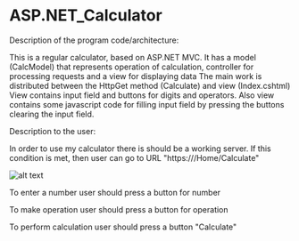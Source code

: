 # ASP.NET_Calculator

Description of the program code/architecture:

This is a regular calculator, based on ASP.NET MVC.
It has a model (CalcModel) that represents operation of calculation, controller for processing requests and a view for displaying data
The main work is distributed between the HttpGet method (Calculate) and view (Index.cshtml)
View contains input field and buttons for digits and operators. Also view contains some javascript code for filling input field by pressing the buttons clearing the input field.

Description to the user:

In order to use my calculator there is should be a working server.
If this condition is met, then user can go to URL "https://<localhost adress for local server>/Home/Calculate"

![alt text](https://github.com/[VladAveryanov]/[ASP.NET_Calculator]/blob/[master]/asp.net_calc.png?raw=true)

To enter a number user should press a button for number

To make operation user should press a button for operation

To perform calculation user should press a button "Calculate"
